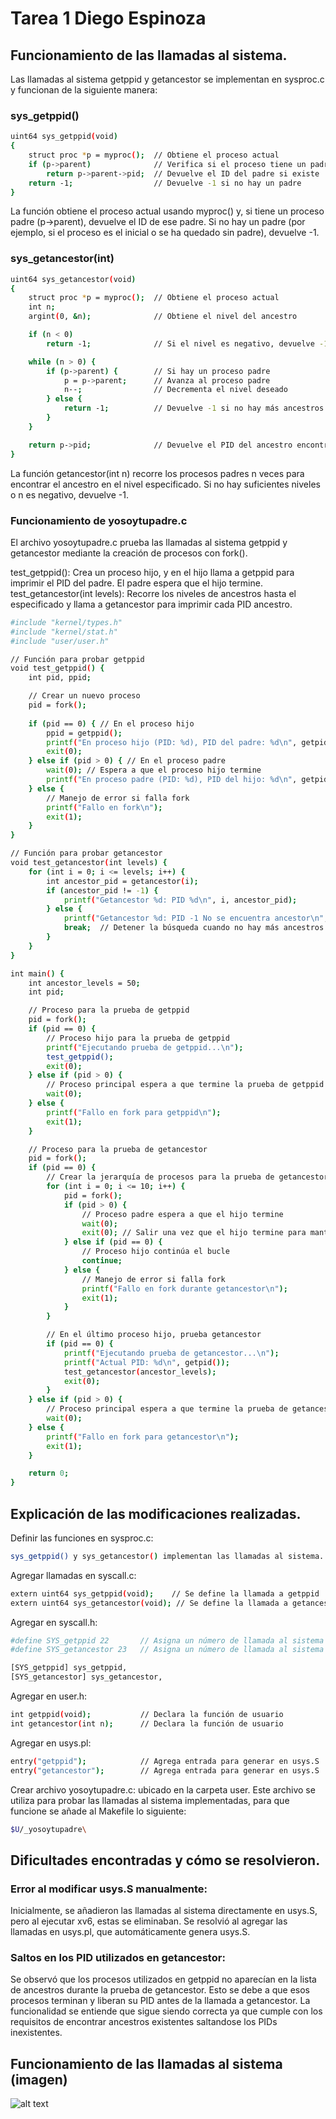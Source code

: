 # Tarea 1 Diego Espinoza

## Funcionamiento de las llamadas al sistema.
Las llamadas al sistema getppid y getancestor se implementan en sysproc.c y funcionan de la siguiente manera:

### sys_getppid()

```bash
uint64 sys_getppid(void)
{
    struct proc *p = myproc();  // Obtiene el proceso actual
    if (p->parent)              // Verifica si el proceso tiene un padre
        return p->parent->pid;  // Devuelve el ID del padre si existe
    return -1;                  // Devuelve -1 si no hay un padre
}
```
La función obtiene el proceso actual usando myproc() y, si tiene un proceso padre (p->parent), devuelve el ID de ese padre. Si no hay un padre (por ejemplo, si el proceso es el inicial o se ha quedado sin padre), devuelve -1.

### sys_getancestor(int)

```bash
uint64 sys_getancestor(void)
{
    struct proc *p = myproc();  // Obtiene el proceso actual
    int n;
    argint(0, &n);              // Obtiene el nivel del ancestro

    if (n < 0)
        return -1;              // Si el nivel es negativo, devuelve -1

    while (n > 0) {
        if (p->parent) {        // Si hay un proceso padre
            p = p->parent;      // Avanza al proceso padre
            n--;                // Decrementa el nivel deseado
        } else {
            return -1;          // Devuelve -1 si no hay más ancestros
        }
    }

    return p->pid;              // Devuelve el PID del ancestro encontrado
}
```
La función getancestor(int n) recorre los procesos padres n veces para encontrar el ancestro en el nivel especificado. Si no hay suficientes niveles o n es negativo, devuelve -1.

### Funcionamiento de yosoytupadre.c
El archivo yosoytupadre.c prueba las llamadas al sistema getppid y getancestor mediante la creación de procesos con fork().

test_getppid(): Crea un proceso hijo, y en el hijo llama a getppid para imprimir el PID del padre. El padre espera que el hijo termine.
test_getancestor(int levels): Recorre los niveles de ancestros hasta el especificado y llama a getancestor para imprimir cada PID ancestro.

```bash
#include "kernel/types.h"
#include "kernel/stat.h"
#include "user/user.h"

// Función para probar getppid
void test_getppid() {
    int pid, ppid;

    // Crear un nuevo proceso
    pid = fork();
    
    if (pid == 0) { // En el proceso hijo
        ppid = getppid();
        printf("En proceso hijo (PID: %d), PID del padre: %d\n", getpid(), ppid);
        exit(0);
    } else if (pid > 0) { // En el proceso padre
        wait(0); // Espera a que el proceso hijo termine
        printf("En proceso padre (PID: %d), PID del hijo: %d\n", getpid(), pid);
    } else {
        // Manejo de error si falla fork
        printf("Fallo en fork\n");
        exit(1);
    }
}

// Función para probar getancestor
void test_getancestor(int levels) {
    for (int i = 0; i <= levels; i++) {
        int ancestor_pid = getancestor(i);
        if (ancestor_pid != -1) {
            printf("Getancestor %d: PID %d\n", i, ancestor_pid);
        } else {
            printf("Getancestor %d: PID -1 No se encuentra ancestor\n", i);
            break;  // Detener la búsqueda cuando no hay más ancestros
        }
    }
}

int main() {
    int ancestor_levels = 50;
    int pid;

    // Proceso para la prueba de getppid
    pid = fork();
    if (pid == 0) {
        // Proceso hijo para la prueba de getppid
        printf("Ejecutando prueba de getppid...\n");
        test_getppid();
        exit(0);
    } else if (pid > 0) {
        // Proceso principal espera a que termine la prueba de getppid
        wait(0);
    } else {
        printf("Fallo en fork para getppid\n");
        exit(1);
    }

    // Proceso para la prueba de getancestor
    pid = fork();
    if (pid == 0) {
        // Crear la jerarquía de procesos para la prueba de getancestor
        for (int i = 0; i <= 10; i++) {
            pid = fork();
            if (pid > 0) {
                // Proceso padre espera a que el hijo termine
                wait(0);
                exit(0); // Salir una vez que el hijo termine para mantener la jerarquía
            } else if (pid == 0) {
                // Proceso hijo continúa el bucle
                continue;
            } else {
                // Manejo de error si falla fork
                printf("Fallo en fork durante getancestor\n");
                exit(1);
            }
        }

        // En el último proceso hijo, prueba getancestor
        if (pid == 0) {
            printf("Ejecutando prueba de getancestor...\n");
            printf("Actual PID: %d\n", getpid());
            test_getancestor(ancestor_levels);
            exit(0);
        }
    } else if (pid > 0) {
        // Proceso principal espera a que termine la prueba de getancestor
        wait(0);
    } else {
        printf("Fallo en fork para getancestor\n");
        exit(1);
    }

    return 0;
}
```

## Explicación de las modificaciones realizadas.

Definir las funciones en sysproc.c:

```bash
sys_getppid() y sys_getancestor() implementan las llamadas al sistema.
```
Agregar llamadas en syscall.c:

```bash
extern uint64 sys_getppid(void);    // Se define la llamada a getppid
extern uint64 sys_getancestor(void); // Se define la llamada a getancestor
```

Agregar en syscall.h:

```bash
#define SYS_getppid 22       // Asigna un número de llamada al sistema
#define SYS_getancestor 23   // Asigna un número de llamada al sistema

[SYS_getppid] sys_getppid,
[SYS_getancestor] sys_getancestor,
```

Agregar en user.h:

```bash
int getppid(void);           // Declara la función de usuario
int getancestor(int n);      // Declara la función de usuario
```

Agregar en usys.pl:

```bash
entry("getppid");            // Agrega entrada para generar en usys.S
entry("getancestor");        // Agrega entrada para generar en usys.S
```
Crear archivo yosoytupadre.c: ubicado en la carpeta user. Este archivo se utiliza para probar las llamadas al sistema implementadas, para que funcione se añade al Makefile lo siguiente:

```bash
$U/_yosoytupadre\
```

## Dificultades encontradas y cómo se resolvieron.

### Error al modificar usys.S manualmente:
Inicialmente, se añadieron las llamadas al sistema directamente en usys.S, pero al ejecutar xv6, estas se eliminaban. Se resolvió al agregar las llamadas en usys.pl, que automáticamente genera usys.S.

### Saltos en los PID utilizados en getancestor:
Se observó que los procesos utilizados en getppid no aparecían en la lista de ancestros durante la prueba de getancestor. Esto se debe a que esos procesos terminan y liberan su PID antes de la llamada a getancestor. La funcionalidad se entiende que sigue siendo correcta ya que cumple con los requisitos de encontrar ancestros existentes saltandose los PIDs inexistentes.


## Funcionamiento de las llamadas al sistema (imagen)
![alt text](<Tarea 1 Diego Espinoza.png>)